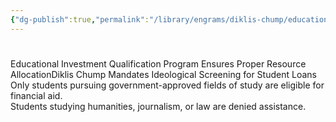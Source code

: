 ```yaml
---
{"dg-publish":true,"permalink":"/library/engrams/diklis-chump/educational-investment-qualification-program-ensures-proper-resource-allocation/","tags":["DC/Education","DC/AS4"]}
---
```


#
Educational Investment Qualification Program Ensures Proper Resource AllocationDiklis Chump Mandates Ideological Screening for Student Loans
Only students pursuing government-approved fields of study are eligible for financial aid.  
Students studying humanities, journalism, or law are denied assistance.
